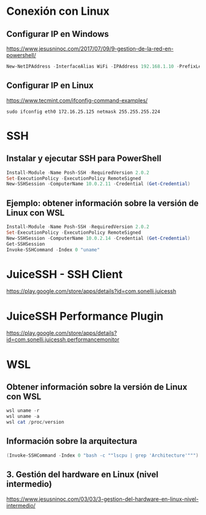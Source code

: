 # Conexión con Linux

## Configurar IP en Windows
https://www.jesusninoc.com/2017/07/09/9-gestion-de-la-red-en-powershell/
```PowerShell
New-NetIPAddress -InterfaceAlias WiFi -IPAddress 192.168.1.10 -PrefixLength 24 -DefaultGateway 192.168.1.1
```

## Configurar IP en Linux
https://www.tecmint.com/ifconfig-command-examples/
```Shell
sudo ifconfig eth0 172.16.25.125 netmask 255.255.255.224
```

# SSH

## Instalar y ejecutar SSH para PowerShell
```PowerShell
Install-Module -Name Posh-SSH -RequiredVersion 2.0.2
Set-ExecutionPolicy -ExecutionPolicy RemoteSigned
New-SSHSession -ComputerName 10.0.2.11 -Credential (Get-Credential)
```

## Ejemplo: obtener información sobre la versión de Linux con WSL
```PowerShell
Install-Module -Name Posh-SSH -RequiredVersion 2.0.2
Set-ExecutionPolicy -ExecutionPolicy RemoteSigned
New-SSHSession -ComputerName 10.0.2.14 -Credential (Get-Credential)
Get-SSHSession
Invoke-SSHCommand -Index 0 "uname"
```

# JuiceSSH - SSH Client
https://play.google.com/store/apps/details?id=com.sonelli.juicessh
# JuiceSSH Performance Plugin
https://play.google.com/store/apps/details?id=com.sonelli.juicessh.performancemonitor

# WSL
## Obtener información sobre la versión de Linux con WSL
```PowerShell
wsl uname -r
wsl uname -a
wsl cat /proc/version
```

## Información sobre la arquitectura
```PowerShell
(Invoke-SSHCommand -Index 0 "bash -c ""lscpu | grep 'Architecture'""").output
```

## 3. Gestión del hardware en Linux (nivel intermedio)
https://www.jesusninoc.com/03/03/3-gestion-del-hardware-en-linux-nivel-intermedio/

